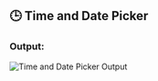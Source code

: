 ## 🕒 Time and Date Picker

### Output:

![Time and Date Picker Output](https://github.com/shohan1010/Flutter-Code/assets/59328735/7e5736ee-1464-457c-95e4-29b62e11a07d)
 

